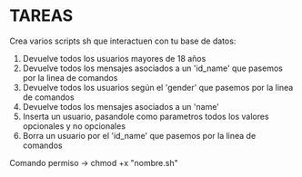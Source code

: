 # TAREAS

Crea varios scripts sh que interactuen con tu base de datos:

1. Devuelve todos los usuarios mayores de 18 años
2. Devuelve todos los mensajes asociados a un 'id_name' que pasemos por la linea de comandos
3. Devuelve todos los usuarios según el 'gender' que pasemos por la linea de comandos
4. Devuelve todos los mensajes asociados a un 'name'
5. Inserta un usuario, pasandole como parametros todos los valores opcionales y no opcionales
6. Borra un usuario por el 'id_name' que pasemos por la linea de comandos

Comando permiso -> chmod +x "nombre.sh"